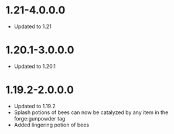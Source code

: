# 1.21-4.0.0.0
* Updated to 1.21

# 1.20.1-3.0.0.0
* Updated to 1.20.1

# 1.19.2-2.0.0.0
* Updated to 1.19.2
* Splash potions of bees can now be catalyzed by any item in the forge:gunpowder tag
* Added lingering potion of bees
